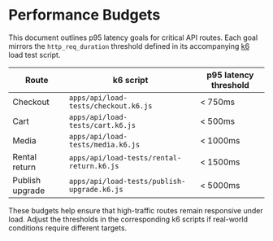 # Performance Budgets

This document outlines p95 latency goals for critical API routes. Each goal mirrors the `http_req_duration` threshold defined in its accompanying [k6](https://k6.io/) load test script.

| Route | k6 script | p95 latency threshold |
|-------|-----------|-----------------------|
| Checkout | `apps/api/load-tests/checkout.k6.js` | < 750ms |
| Cart | `apps/api/load-tests/cart.k6.js` | < 500ms |
| Media | `apps/api/load-tests/media.k6.js` | < 1000ms |
| Rental return | `apps/api/load-tests/rental-return.k6.js` | < 1500ms |
| Publish upgrade | `apps/api/load-tests/publish-upgrade.k6.js` | < 5000ms |

These budgets help ensure that high-traffic routes remain responsive under load. Adjust the thresholds in the corresponding k6 scripts if real-world conditions require different targets.
